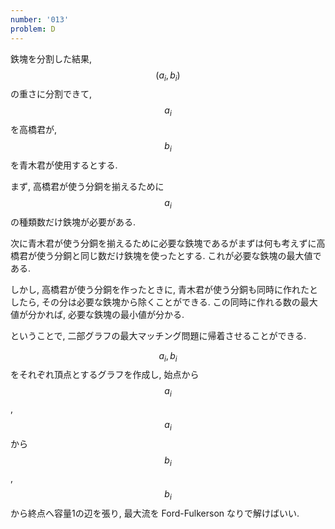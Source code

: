 ```yaml
---
number: '013'
problem: D
---
```

鉄塊を分割した結果, $$ (a_i, b_i) $$ の重さに分割できて, $$ a_i $$ を高橋君が, $$ b_i $$ を青木君が使用するとする.

まず, 高橋君が使う分銅を揃えるために $$ a_i $$ の種類数だけ鉄塊が必要がある.

次に青木君が使う分銅を揃えるために必要な鉄塊であるがまずは何も考えずに高橋君が使う分銅と同じ数だけ鉄塊を使ったとする. これが必要な鉄塊の最大値である.

しかし, 高橋君が使う分銅を作ったときに, 青木君が使う分銅も同時に作れたとしたら, その分は必要な鉄塊から除くことができる. この同時に作れる数の最大値が分かれば, 必要な鉄塊の最小値が分かる.

ということで, 二部グラフの最大マッチング問題に帰着させることができる.

$$ a_i, b_i $$ をそれぞれ頂点とするグラフを作成し, 始点から $$ a_i $$, $$ a_i $$ から $$ b_i $$, $$ b_i $$ から終点へ容量1の辺を張り, 最大流を Ford-Fulkerson なりで解けばいい.

